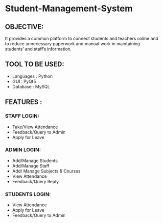 # Student-Management-System


## OBJECTIVE:
It provides a common platform to connect students and teachers online and to reduce unnecessary paperwork and manual work in maintaining students' and staff’s information.


## TOOL TO BE USED:
* Languages : Python
* GUI : PyQt5
* Database : MySQL


## FEATURES :
### STAFF LOGIN:
* Take/View Attendance
* Feedback/Query to Admin
* Apply for Leave


### ADMIN LOGIN:
* Add/Manage Students
* Add/Manage Staff
* Add/ Manage Subjects & Courses
* View Attendance
* Feedback/Query Reply

### STUDENTS LOGIN:
* View Attendance
* Apply for Leave
* Feedback/Query to Admin

